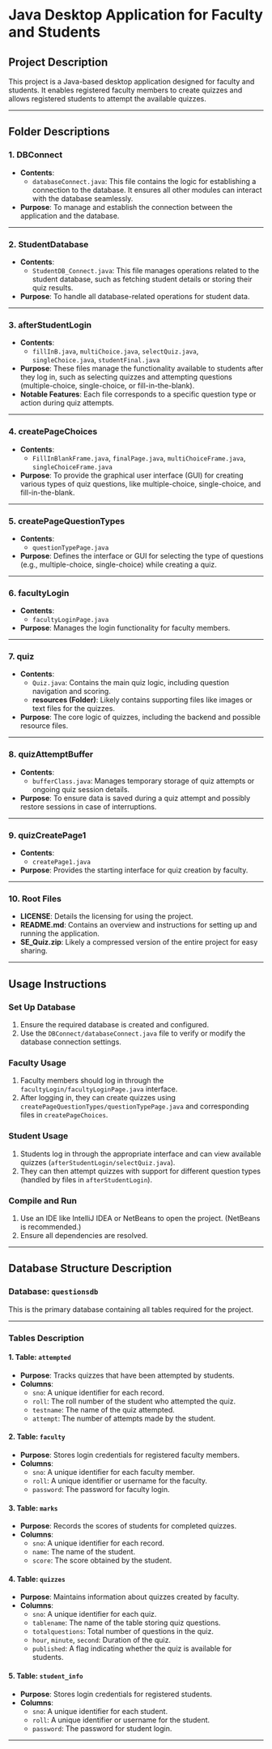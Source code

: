 # Java Desktop Application for Faculty and Students

## Project Description
This project is a Java-based desktop application designed for faculty and students. It enables registered faculty members to create quizzes and allows registered students to attempt the available quizzes.

---

## Folder Descriptions

### **1. DBConnect**
- **Contents**:
  - `databaseConnect.java`: This file contains the logic for establishing a connection to the database. It ensures all other modules can interact with the database seamlessly.
- **Purpose**: To manage and establish the connection between the application and the database.

---

### **2. StudentDatabase**
- **Contents**:
  - `StudentDB_Connect.java`: This file manages operations related to the student database, such as fetching student details or storing their quiz results.
- **Purpose**: To handle all database-related operations for student data.

---

### **3. afterStudentLogin**
- **Contents**:
  - `fillInB.java`, `multiChoice.java`, `selectQuiz.java`, `singleChoice.java`, `studentFinal.java`
- **Purpose**: These files manage the functionality available to students after they log in, such as selecting quizzes and attempting questions (multiple-choice, single-choice, or fill-in-the-blank).
- **Notable Features**: Each file corresponds to a specific question type or action during quiz attempts.

---

### **4. createPageChoices**
- **Contents**:
  - `FillInBlankFrame.java`, `finalPage.java`, `multiChoiceFrame.java`, `singleChoiceFrame.java`
- **Purpose**: To provide the graphical user interface (GUI) for creating various types of quiz questions, like multiple-choice, single-choice, and fill-in-the-blank.

---

### **5. createPageQuestionTypes**
- **Contents**:
  - `questionTypePage.java`
- **Purpose**: Defines the interface or GUI for selecting the type of questions (e.g., multiple-choice, single-choice) while creating a quiz.

---

### **6. facultyLogin**
- **Contents**:
  - `facultyLoginPage.java`
- **Purpose**: Manages the login functionality for faculty members.

---

### **7. quiz**
- **Contents**:
  - `Quiz.java`: Contains the main quiz logic, including question navigation and scoring.
  - **resources (Folder)**: Likely contains supporting files like images or text files for the quizzes.
- **Purpose**: The core logic of quizzes, including the backend and possible resource files.

---

### **8. quizAttemptBuffer**
- **Contents**:
  - `bufferClass.java`: Manages temporary storage of quiz attempts or ongoing quiz session details.
- **Purpose**: To ensure data is saved during a quiz attempt and possibly restore sessions in case of interruptions.

---

### **9. quizCreatePage1**
- **Contents**:
  - `createPage1.java`
- **Purpose**: Provides the starting interface for quiz creation by faculty.

---

### **10. Root Files**
- **LICENSE**: Details the licensing for using the project.
- **README.md**: Contains an overview and instructions for setting up and running the application.
- **SE_Quiz.zip**: Likely a compressed version of the entire project for easy sharing.

---

## Usage Instructions

### **Set Up Database**
1. Ensure the required database is created and configured.
2. Use the `DBConnect/databaseConnect.java` file to verify or modify the database connection settings.

### **Faculty Usage**
1. Faculty members should log in through the `facultyLogin/facultyLoginPage.java` interface.
2. After logging in, they can create quizzes using `createPageQuestionTypes/questionTypePage.java` and corresponding files in `createPageChoices`.

### **Student Usage**
1. Students log in through the appropriate interface and can view available quizzes (`afterStudentLogin/selectQuiz.java`).
2. They can then attempt quizzes with support for different question types (handled by files in `afterStudentLogin`).

### **Compile and Run**
1. Use an IDE like IntelliJ IDEA or NetBeans to open the project. (NetBeans is recommended.)
2. Ensure all dependencies are resolved.

---

## Database Structure Description

### **Database: `questionsdb`**
This is the primary database containing all tables required for the project.

---

### **Tables Description**

#### **1. Table: `attempted`**
- **Purpose**: Tracks quizzes that have been attempted by students.
- **Columns**:
  - `sno`: A unique identifier for each record.
  - `roll`: The roll number of the student who attempted the quiz.
  - `testname`: The name of the quiz attempted.
  - `attempt`: The number of attempts made by the student.

#### **2. Table: `faculty`**
- **Purpose**: Stores login credentials for registered faculty members.
- **Columns**:
  - `sno`: A unique identifier for each faculty member.
  - `roll`: A unique identifier or username for the faculty.
  - `password`: The password for faculty login.

#### **3. Table: `marks`**
- **Purpose**: Records the scores of students for completed quizzes.
- **Columns**:
  - `sno`: A unique identifier for each record.
  - `name`: The name of the student.
  - `score`: The score obtained by the student.

#### **4. Table: `quizzes`**
- **Purpose**: Maintains information about quizzes created by faculty.
- **Columns**:
  - `sno`: A unique identifier for each quiz.
  - `tablename`: The name of the table storing quiz questions.
  - `totalquestions`: Total number of questions in the quiz.
  - `hour`, `minute`, `second`: Duration of the quiz.
  - `published`: A flag indicating whether the quiz is available for students.

#### **5. Table: `student_info`**
- **Purpose**: Stores login credentials for registered students.
- **Columns**:
  - `sno`: A unique identifier for each student.
  - `roll`: A unique identifier or username for the student.
  - `password`: The password for student login.

---

